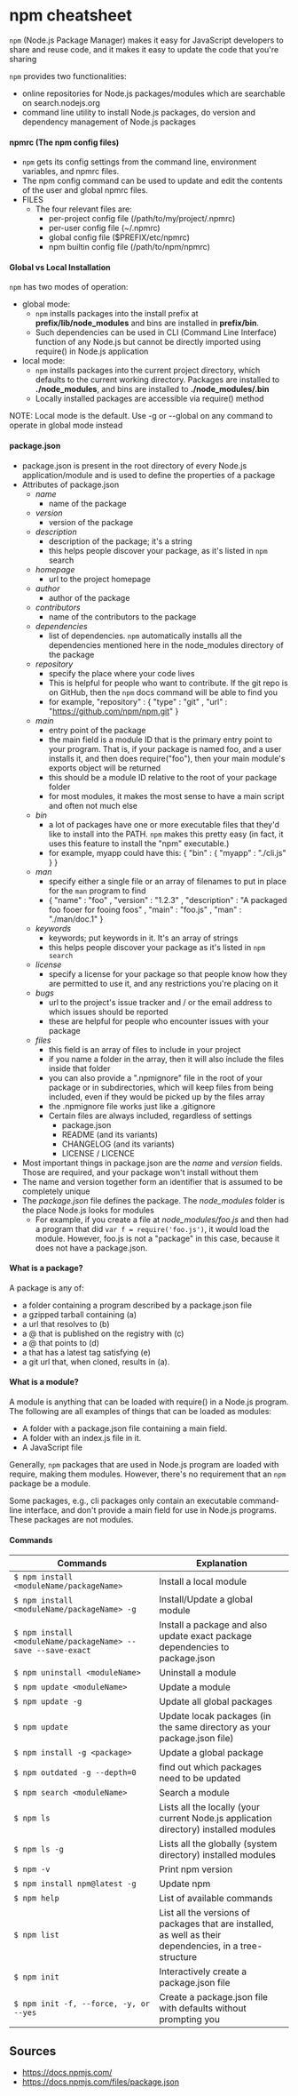 npm cheatsheet
==============

`npm` (Node.js Package Manager) makes it easy for JavaScript developers to share and reuse code, and it makes it easy to update the code that you're sharing

`npm` provides two functionalities:

- online repositories for Node.js packages/modules which are searchable on search.nodejs.org
- command line utility to install Node.js packages, do version and dependency management of Node.js packages

#### npmrc (The npm config files)
- `npm` gets its config settings from the command line, environment variables, and npmrc files.
- The npm config command can be used to update and edit the contents of the user and global npmrc files.
- FILES
    - The four relevant files are:
        - per-project config file (/path/to/my/project/.npmrc)
        - per-user config file (~/.npmrc)
        - global config file ($PREFIX/etc/npmrc)
        - npm builtin config file (/path/to/npm/npmrc)

#### Global vs Local Installation
`npm` has two modes of operation:

- global mode:
    - `npm` installs packages into the install prefix at **prefix/lib/node_modules** and bins are installed in **prefix/bin**.
    - Such dependencies can be used in CLI (Command Line Interface) function of any Node.js but cannot be directly imported using require() in Node.js application
- local mode:
    - `npm` installs packages into the current project directory, which defaults to the current working directory. Packages are installed to **./node_modules**, and bins are installed to **./node_modules/.bin**
    - Locally installed packages are accessible via require() method

NOTE: Local mode is the default. Use -g or --global on any command to operate in global mode instead

#### package.json
- package.json is present in the root directory of every Node.js application/module and is used to define the properties of a package
- Attributes of package.json
    - *name*
        - name of the package
    - *version*
        - version of the package
    - *description*
        - description of the package; it's a string
        - this helps people discover your package, as it's listed in `npm` search
    - *homepage*
        - url to the project homepage
    - *author*
        - author of the package
    - *contributors*
        - name of the contributors to the package
    - *dependencies*
        - list of dependencies. `npm` automatically installs all the dependencies mentioned here in the node_modules directory of the package
    - *repository*
        - specify the place where your code lives
        - This is helpful for people who want to contribute. If the git repo is on GitHub, then the `npm` docs command will be able to find you
        - for example, "repository" : { "type" : "git" , "url" : "https://github.com/npm/npm.git" }
    - *main*
        - entry point of the package
        - the main field is a module ID that is the primary entry point to your program. That is, if your package is named foo, and a user installs it, and then does require("foo"), then your main module's exports object will be returned
        - this should be a module ID relative to the root of your package folder
        - for most modules, it makes the most sense to have a main script and often not much else
    - *bin*
        - a lot of packages have one or more executable files that they'd like to install into the PATH. `npm` makes this pretty easy (in fact, it uses this feature to install the "npm" executable.)
        - for example, myapp could have this: { "bin" : { "myapp" : "./cli.js" } }
    - *man*
        - specify either a single file or an array of filenames to put in place for the `man` program to find
        - { "name" : "foo" , "version" : "1.2.3" , "description" : "A packaged foo fooer for fooing foos" , "main" : "foo.js" , "man" : "./man/doc.1" }
    - *keywords*
        - keywords; put keywords in it. It's an array of strings
        - this helps people discover your package as it's listed in `npm search`
    - *license*
        - specify a license for your package so that people know how they are permitted to use it, and any restrictions you're placing on it
    - *bugs*
        - url to the project's issue tracker and / or the email address to which issues should be reported
        - these are helpful for people who encounter issues with your package
    - *files*
        - this field is an array of files to include in your project
        - if you name a folder in the array, then it will also include the files inside that folder
        - you can also provide a ".npmignore" file in the root of your package or in subdirectories, which will keep files from being included, even if they would be picked up by the files array
        - the .npmignore file works just like a .gitignore
        - Certain files are always included, regardless of settings
            - package.json
            - README (and its variants)
            - CHANGELOG (and its variants)
            - LICENSE / LICENCE
- Most important things in package.json are the *name* and *version* fields. Those are required, and your package won't install without them
- The name and version together form an identifier that is assumed to be completely unique
- The *package.json* file defines the package. The *node_modules* folder is the place Node.js looks for modules
    - For example, if you create a file at *node_modules/foo.js* and then had a program that did `var f = require('foo.js')`, it would load the module. However, foo.js is not a "package" in this case, because it does not have a package.json.

#### What is a package?
A package is any of:

- a folder containing a program described by a package.json file
- a gzipped tarball containing (a)
- a url that resolves to (b)
- a <name>@<version> that is published on the registry with (c)
- a <name>@<tag> that points to (d)
- a <name> that has a latest tag satisfying (e)
- a git url that, when cloned, results in (a).

#### What is a module?
A module is anything that can be loaded with require() in a Node.js program. The following are all examples of things that can be loaded as modules:

- A folder with a package.json file containing a main field.
- A folder with an index.js file in it.
- A JavaScript file

Generally, `npm` packages that are used in Node.js program are loaded with require, making them modules. However, there's no requirement that an `npm` package be a module.

Some packages, e.g., cli packages only contain an executable command-line interface, and don't provide a main field for use in Node.js programs. These packages are not modules.

#### Commands
Commands | Explanation
--- | ---
`$ npm install <moduleName/packageName>` | Install a local module
`$ npm install <moduleName/packageName> -g` | Install/Update a global module
`$ npm install <moduleName/packageName> --save --save-exact` | Install a package and also update exact package dependencies to package.json
`$ npm uninstall <moduleName>` | Uninstall a module
`$ npm update <moduleName>` | Update a module
`$ npm update -g` | Update all global packages
`$ npm update` | Update locak packages (in the same directory as your package.json file)
`$ npm install -g <package>` | Update a global package
`$ npm outdated -g --depth=0` | find out which packages need to be updated
`$ npm search <moduleName>` | Search a module
`$ npm ls` | Lists all the locally (your current Node.js application directory) installed modules
`$ npm ls -g` | Lists all the globally (system directory) installed modules
`$ npm -v` | Print npm version
`$ npm install npm@latest -g` | Update npm
`$ npm help` | List of available commands
`$ npm list` | List all the versions of packages that are installed, as well as their dependencies, in a tree-structure
`$ npm init` | Interactively create a package.json file
`$ npm init -f, --force, -y, or --yes` | Create a package.json file with defaults without prompting you


Sources
-------
- https://docs.npmjs.com/
- https://docs.npmjs.com/files/package.json
